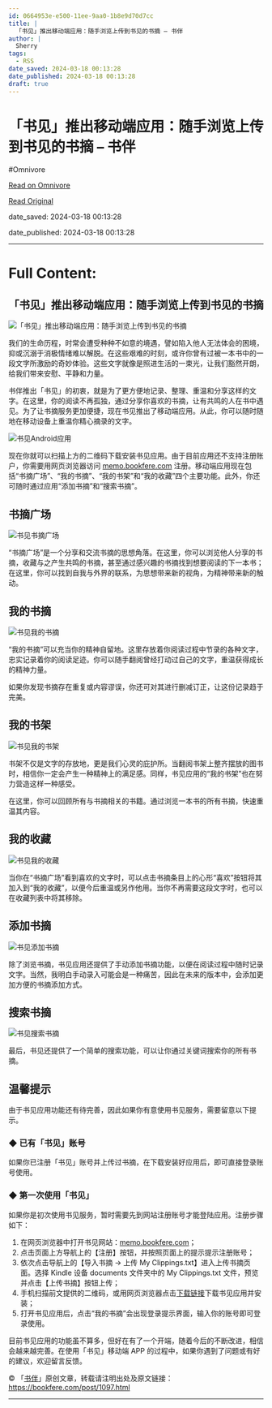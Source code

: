 ```yaml
---
id: 0664953e-e500-11ee-9aa0-1b8e9d70d7cc
title: |
  「书见」推出移动端应用：随手浏览上传到书见的书摘 – 书伴
author: |
  Sherry
tags:
  - RSS
date_saved: 2024-03-18 00:13:28
date_published: 2024-03-18 00:13:28
draft: true
---
```


# 「书见」推出移动端应用：随手浏览上传到书见的书摘 – 书伴
#Omnivore

[Read on Omnivore](https://omnivore.app/me/-18e50a380bd)

[Read Original](https://bookfere.com/post/1097.html)

date_saved: 2024-03-18 00:13:28

date_published: 2024-03-18 00:13:28

--- 

# Full Content: 

## 「书见」推出移动端应用：随手浏览上传到书见的书摘

![「书见」推出移动端应用：随手浏览上传到书见的书摘](https://proxy-prod.omnivore-image-cache.app/780x0,sWWlbZpNFknIz8EGZML53LeL4atll_U6NLYhhGWgmND8/https://bookfere.com/wp-content/uploads/2024/03/bookfere-memo-app-top.jpg)

我们的生命历程，时常会遭受种种不如意的境遇，譬如陷入他人无法体会的困境，抑或沉溺于消极情绪难以解脱。在这些艰难的时刻，或许你曾有过被一本书中的一段文字所激励的奇妙体验。这些文字就像是照进生活的一束光，让我们豁然开朗，给我们带来安慰、平静和力量。

书伴推出「书见」的初衷，就是为了更方便地记录、整理、重温和分享这样的文字。在这里，你的阅读不再孤独，通过分享你喜欢的书摘，让有共鸣的人在书中遇见。为了让书摘服务更加便捷，现在书见推出了移动端应用。从此，你可以随时随地在移动设备上重温你精心摘录的文字。

![书见Android应用](https://proxy-prod.omnivore-image-cache.app/780x299,sRcLm8xdGk4PKdF8WLrXNpUR1h3zZJ-CZpDqgaNc0S38/https://bookfere.com/wp-content/uploads/2024/03/bookfere-memo-app.jpg)

现在你就可以扫描上方的二维码下载安装书见应用。由于目前应用还不支持注册账户，你需要用网页浏览器访问 [memo.bookfere.com](https://memo.bookfere.com/) 注册。移动端应用现在包括“书摘广场”、“我的书摘”、“我的书架”和“我的收藏”四个主要功能。此外，你还可随时通过应用“添加书摘”和“搜索书摘”。

## 书摘广场

![书见书摘广场](https://proxy-prod.omnivore-image-cache.app/780x299,s8dgzoQykLmP6T6-InnVwFmHrRvM6lIHAGy3Veu9Sp8c/https://bookfere.com/wp-content/uploads/2024/03/community.jpg)

“书摘广场”是一个分享和交流书摘的思想角落。在这里，你可以浏览他人分享的书摘，收藏与之产生共鸣的书摘，甚至通过感兴趣的书摘找到想要阅读的下一本书；在这里，你可以找到自我与外界的联系，为思想带来新的视角，为精神带来新的触动。

## 我的书摘

![书见我的书摘](https://proxy-prod.omnivore-image-cache.app/780x299,s3Ip6EVZQPmsvnZ4qLTp5wOADv9K_F5-8unK_UVGO05U/https://bookfere.com/wp-content/uploads/2024/03/my-memos.jpg)

“我的书摘”可以充当你的精神自留地。这里存放着你阅读过程中节录的各种文字，忠实记录着你的阅读足迹。你可以随手翻阅曾经打动过自己的文字，重温获得成长的精神力量。

如果你发现书摘存在重复或内容谬误，你还可对其进行删减订正，让这份记录趋于完美。

## 我的书架

![书见我的书架](https://proxy-prod.omnivore-image-cache.app/780x299,sDNaMH298FK6kOAXW_-XsSjhif8Jj9YNupacNi1jIKv8/https://bookfere.com/wp-content/uploads/2024/03/my-books.jpg)

书架不仅是文字的存放地，更是我们心灵的庇护所。当翻阅书架上整齐摆放的图书时，相信你一定会产生一种精神上的满足感。同样，书见应用的“我的书架”也在努力营造这样一种感受。

在这里，你可以回顾所有与书摘相关的书籍。通过浏览一本书的所有书摘，快速重温其内容。

## 我的收藏

![书见我的收藏](https://proxy-prod.omnivore-image-cache.app/780x299,sdbh-atc9eKpS33mr-VpZy0D9FL-7KxC-62DCN0AI4hE/https://bookfere.com/wp-content/uploads/2024/03/my-favorites.jpg)

当你在“书摘广场”看到喜欢的文字时，可以点击书摘条目上的心形“喜欢”按钮将其加入到“我的收藏”，以便今后重温或另作他用。当你不再需要这段文字时，也可以在收藏列表中将其移除。

## 添加书摘

![书见添加书摘](https://proxy-prod.omnivore-image-cache.app/780x299,s5wwZ4Zz3fbTng6OQ9PCSe-zOyop4TRwf92nTw1HrtLc/https://bookfere.com/wp-content/uploads/2024/03/add-memo.jpg)

除了浏览书摘，书见应用还提供了手动添加书摘功能，以便在阅读过程中随时记录文字。当然，我明白手动录入可能会是一种痛苦，因此在未来的版本中，会添加更加方便的书摘添加方式。

## 搜索书摘

![书见搜索书摘](https://proxy-prod.omnivore-image-cache.app/780x299,s9ElFp-arZpUyliLguusa4-b0YE5lJ42tnW9qg6Z8gas/https://bookfere.com/wp-content/uploads/2024/03/search-memo.jpg)

最后，书见还提供了一个简单的搜索功能，可以让你通过关键词搜索你的所有书摘。

## 温馨提示

由于书见应用功能还有待完善，因此如果你有意使用书见服务，需要留意以下提示。

### ◆ 已有「书见」账号

如果你已注册「书见」账号并上传过书摘，在下载安装好应用后，即可直接登录账号使用。

### ◆ 第一次使用「书见」

如果你是初次使用书见服务，暂时需要先到网站注册账号才能登陆应用。注册步骤如下：

1. 在网页浏览器中打开书见网站：[memo.bookfere.com](https://memo.bookfere.com/)；
2. 点击页面上方导航上的【注册】按钮，并按照页面上的提示提示注册账号；
3. 依次点击导航上的【导入书摘 → 上传 My Clippings.txt】进入上传书摘页面。选择 Kindle 设备 documents 文件夹中的 My Clippings.txt 文件，预览并点击【上传书摘】按钮上传；
4. 手机扫描前文提供的二维码，或用网页浏览器点击[下载链接](https://memo.bookfere.com/release/bookfere-memos-android.apk)下载书见应用并安装；
5. 打开书见应用后，点击“我的书摘”会出现登录提示界面，输入你的账号即可登录使用。

目前书见应用的功能虽不算多，但好在有了一个开端，随着今后的不断改进，相信会越来越完善。在使用「书见」移动端 APP 的过程中，如果你遇到了问题或有好的建议，欢迎留言反馈。

© 「[书伴](https://bookfere.com/)」原创文章，转载请注明出处及原文链接：<https://bookfere.com/post/1097.html>

---

